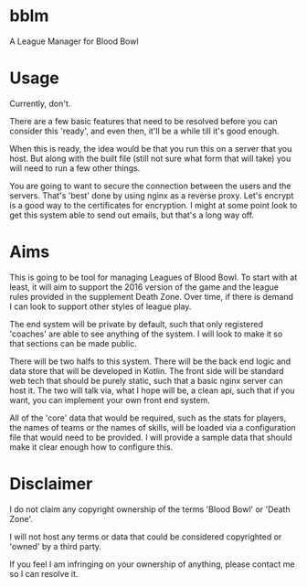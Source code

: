 # bblm 
A League Manager for Blood Bowl

# Usage

Currently, don't. 

There are a few basic features that need to be resolved before you can consider this 'ready', and even then, it'll be a while till it's good enough. 

When this is ready, the idea would be that you run this on a server that you host. But along with the built file (still not sure what form that will take) you will need to run a few other things.

You are going to want to secure the connection between the users and the servers. That's 'best' done by using nginx as a reverse proxy. Let's encrypt is a good way to the certificates for encryption. I might at some point look to get this system able to send out emails, but that's a long way off. 

# Aims

This is going to be tool for managing Leagues of Blood Bowl. To start with at least, it will aim to support the 2016 version of the game and the league rules provided in the supplement Death Zone. Over time, if there is demand I can look to support other styles of league play.

The end system will be private by default, such that only registered 'coaches' are able to see anything of the system. I will look to make it so that sections can be made public.

There will be two halfs to this system. There will be the back end logic and data store that will be developed in Kotlin. The front side will be standard web tech that should be purely static, such that a basic nginx server can host it. The two will talk via, what I hope will be, a clean api, such that if you want, you can implement your own front end system.

All of the 'core' data that would be required, such as the stats for players, the names of teams or the names of skills, will be loaded via a configuration file that would need to be provided. I will provide a sample data that should make it clear enough how to configure this.

# Disclaimer

I do not claim any copyright ownership of the terms 'Blood Bowl' or 'Death Zone'.

I will not host any terms or data that could be considered copyrighted or 'owned' by a third party.
 
 If you feel I am infringing on your ownership of anything, please contact me so I can resolve it.